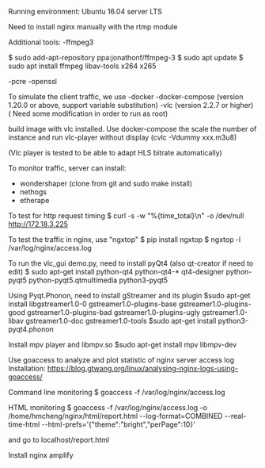 Running environment: Ubuntu 16.04 server LTS

Need to install nginx manually with the rtmp module

Additional tools:
-ffmpeg3

$ sudo add-apt-repository ppa:jonathonf/ffmpeg-3
$ sudo apt update
$ sudo apt install ffmpeg libav-tools x264 x265

-pcre
-openssl

To simulate the client traffic, 
we use
-docker
-docker-compose (version 1.20.0 or above, support variable substitution)
-vlc (version 2.2.7 or higher) ( Need some modification in order to run as root)

build image with vlc installed.
Use docker-compose the scale the number of instance
and run vlc-player without display (cvlc -Vdummy xxx.m3u8)

(Vlc player is tested to be able to adapt HLS bitrate automatically)

To monitor traffic, server can install:
- wondershaper (clone from git and sudo make install)
- nethogs 
- etherape

To test for http request timing
$ curl -s -w "%{time_total}\n" -o /dev/null http://172.18.3.225

To test the traffic in nginx, use "ngxtop"
$ pip install ngxtop
$ ngxtop -l /var/log/nginx/access.log

To run the vlc_gui demo.py, need to install pyQt4 (also qt-creator if need to edit)
$ sudo apt-get install python-qt4 python-qt4-* qt4-designer python-pyqt5 python-pyqt5.qtmultimedia python3-pyqt5

Using Pyqt.Phonon, need to install gStreamer and its plugin
$sudo apt-get install libgstreamer1.0-0 gstreamer1.0-plugins-base gstreamer1.0-plugins-good gstreamer1.0-plugins-bad gstreamer1.0-plugins-ugly gstreamer1.0-libav gstreamer1.0-doc gstreamer1.0-tools
$sudo apt-get install python3-pyqt4.phonon

Install mpv player and libmpv.so
$sudo apt-get install mpv libmpv-dev

Use goaccess to analyze and plot statistic of nginx server access log
Installation: https://blog.gtwang.org/linux/analysing-nginx-logs-using-goaccess/

Command line monitoring
$ goaccess -f /var/log/nginx/access.log

HTML monitoring
$ goaccess -f /var/log/nginx/access.log -o /home/hmcheng/nginx/html/report.html --log-format=COMBINED --real-time-html --html-prefs='{"theme":"bright","perPage":10}' 

and go to localhost/report.html


Install nginx amplify
